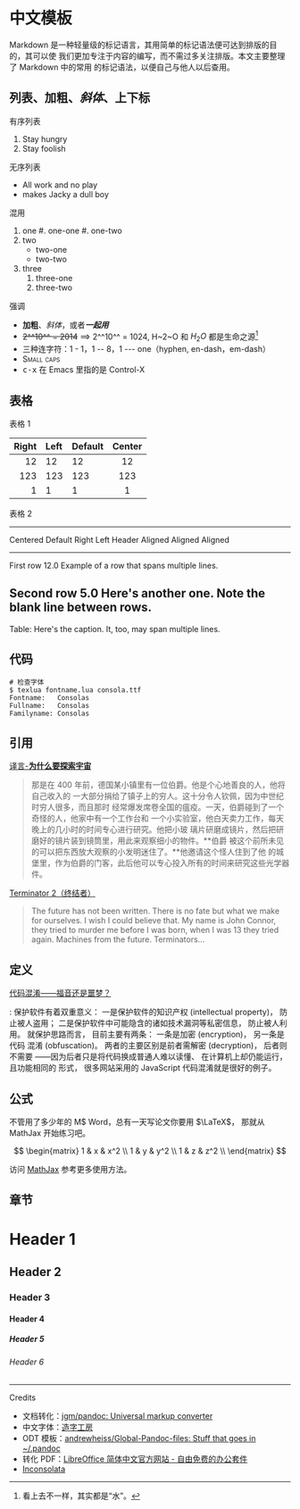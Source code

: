 # 中文模板

Markdown 是一种轻量级的标记语言，其用简单的标记语法便可达到排版的目的，其可以使
我们更加专注于内容的编写，而不需过多关注排版。本文主要整理了 Markdown 中的常用
的标记语法，以便自己与他人以后查用。

## 列表、**加粗**、*斜体*、上下标

有序列表

1.  Stay hungry
2.  Stay foolish

无序列表

-   All work and no play
-   makes Jacky a dull boy

混用

1.  one
    #.  one-one
    #.  one-two
2.  two
    -   two-one
    -   two-two
3.  three
    1.  three-one
    2.  three-two

强调

-   **加粗**、*斜体*，或者***一起用***
-   ~~2^^10^^ = 2014~~ ==> 2^^10^^ = 1024, H~2~O 和 $H_2O$ 都是生命之源[^water]
-   三种连字符：1 - 1，1 -- 8，1 --- one（hyphen, en-dash，em-dash）
-   <span style="font-variant:small-caps;">Small caps</span>
-   <kbd>c-x</kbd> 在 Emacs 里指的是 Control-X

[^water]: 看上去不一样，其实都是“水”。

## 表格

表格 1

| Right | Left | Default | Center |
|------:|:-----|---------|:------:|
|   12  |  12  |    12   |    12  |
|  123  |  123 |   123   |   123  |
|    1  |    1 |     1   |     1  |

表格 2

-------------------------------------------------------------
 Centered   Default           Right Left
  Header    Aligned         Aligned Aligned
----------- ------- --------------- -------------------------
   First    row                12.0 Example of a row that
                                    spans multiple lines.

  Second    row                 5.0 Here's another one. Note
                                    the blank line between
                                    rows.
-------------------------------------------------------------

Table: Here's the caption. It, too, may span
multiple lines.

## 代码

```
# 检查字体
$ texlua fontname.lua consola.ttf
Fontname:   Consolas
Fullname:   Consolas
Familyname: Consolas
```

## 引用

[译言-**为什么要探索宇宙**](http://article.yeeyan.org/view/265546/309669)

>   那是在 400 年前，德国某小镇里有一位伯爵。他是个心地善良的人，他将自己收入的
>   一大部分捐给了镇子上的穷人。这十分令人钦佩，因为中世纪时穷人很多，而且那时
>   经常爆发席卷全国的瘟疫。一天，伯爵碰到了一个奇怪的人，他家中有一个工作台和
>   一个小实验室，他白天卖力工作，每天晚上的几小时的时间专心进行研究。他把小玻
>   璃片研磨成镜片，然后把研磨好的镜片装到镜筒里，用此来观察细小的物件。**伯爵
>   被这个前所未见的可以把东西放大观察的小发明迷住了。**他邀请这个怪人住到了他
>   的城堡里，作为伯爵的门客，此后他可以专心投入所有的时间来研究这些光学器件。

[Terminator 2（终结者）](http://www.imdb.com/character/ch0000933/quotes)

>   The future has not been written.  There is no fate but what we make for
>   ourselves.  I wish I could believe that. My name is John Connor, they tried
>   to murder me before I was born, when I was 13 they tried again.  Machines
>   from the future.  Terminators...

## 定义

[代码混淆——福音还是噩梦？](http://www.changhai.org/articles/technology/misc/obfuscation.php)

:   保护软件有着双重意义： 一是保护软件的知识产权 (intellectual property)， 防
    止被人盗用； 二是保护软件中可能隐含的诸如技术漏洞等私密信息， 防止被人利用。
    就保护思路而言， 目前主要有两条： 一条是加密 (encryption)， 另一条是代码
    混淆 (obfuscation)。 两者的主要区别是前者需解密 (decryption)， 后者则不需要
    ——因为后者只是将代码换成普通人难以读懂、 在计算机上却仍能运行， 且功能相同的
    形式， 很多网站采用的 JavaScript 代码混淆就是很好的例子。

## 公式

不管用了多少年的 M$ Word，总有一天写论文你要用 $\LaTeX$，
那就从 MathJax 开始练习吧。

$$
        \begin{matrix}
        1 & x & x^2 \\
        1 & y & y^2 \\
        1 & z & z^2 \\
        \end{matrix}
$$

访问 [MathJax](http://meta.math.stackexchange.com/questions/5020/mathjax-basic-tutorial-and-quick-reference) 参考更多使用方法。

## 章节

# Header 1
## Header 2
### Header 3
#### Header 4
##### Header 5
###### Header 6

---

Credits

-   文档转化：[jgm/pandoc: Universal markup converter](https://github.com/jgm/pandoc)
-   中文字体：[造字工房](http://www.makefont.com/)
-   ODT 模板：[andrewheiss/Global-Pandoc-files: Stuff that goes in ~/.pandoc](https://github.com/andrewheiss/Global-Pandoc-files)
-   转化 PDF：[LibreOffice 简体中文官方网站 - 自由免费的办公套件](http://zh-cn.libreoffice.org/)
-   [Inconsolata](http://levien.com/type/myfonts/inconsolata.html)
